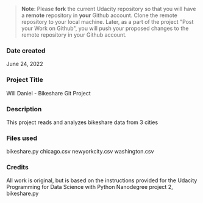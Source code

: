 >**Note**: Please **fork** the current Udacity repository so that you will have a **remote** repository in **your** Github account. Clone the remote repository to your local machine. Later, as a part of the project "Post your Work on Github", you will push your proposed changes to the remote repository in your Github account.

### Date created
June 24, 2022

### Project Title
Will Daniel - Bikeshare Git Project

### Description
This project reads and analyzes bikeshare data from 3 cities

### Files used
bikeshare.py
chicago.csv
newyorkcity.csv
washington.csv

### Credits
All work is original, but is based on the instructions provided for the Udacity Programming for Data Science with Python Nanodegree project 2, bikeshare.py
